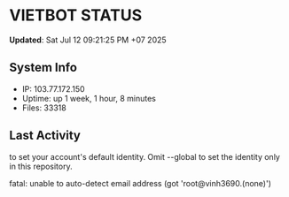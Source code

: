 # VIETBOT STATUS
**Updated**: Sat Jul 12 09:21:25 PM +07 2025

## System Info
- IP: 103.77.172.150
- Uptime: up 1 week, 1 hour, 8 minutes
- Files: 33318

## Last Activity

to set your account's default identity.
Omit --global to set the identity only in this repository.

fatal: unable to auto-detect email address (got 'root@vinh3690.(none)')
